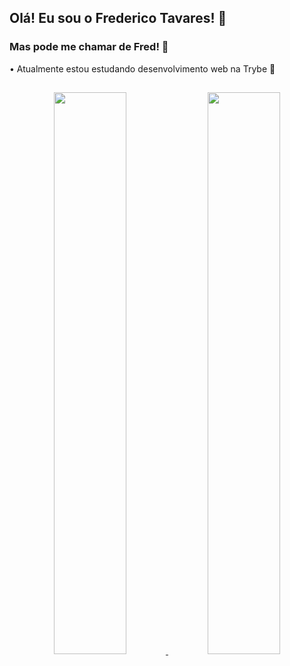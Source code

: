 ## Olá! Eu sou o Frederico Tavares! 👋
### Mas pode me chamar de Fred! 🌌

• Atualmente estou estudando desenvolvimento web na Trybe 🚀

##

<div align="center">
  <a href="https://github.com/FredericoTP">
  <img width="48%" src="https://github-readme-stats.vercel.app/api?username=FredericoTP&show_icons=true&theme=midnight-purple&include_all_commits=true&count_private=true"/>
  <img width="48%" src="https://github-readme-stats.vercel.app/api/top-langs/?username=FredericoTP&layout=compact&langs_count=7&theme=midnight-purple"/>
</div>
